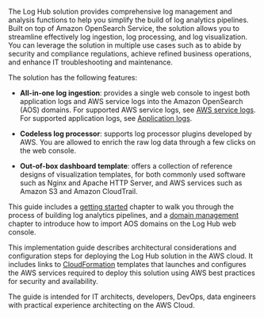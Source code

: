 The Log Hub solution provides comprehensive log management and analysis functions to help you simplify the build of log analytics pipelines. Built on top of Amazon OpenSearch Service, the solution allows you to streamline effectively log ingestion, log processing, and log visualization. You can leverage the solution in multiple use cases such as to abide by security and compliance regulations, achieve refined business operations, and enhance IT troubleshooting and maintenance.

The solution has the following features:

- **All-in-one log ingestion**: provides a single web console to ingest both application logs and AWS service logs into the Amazon OpenSearch (AOS) domains. For supported AWS service logs, see [AWS service logs](implementation-guide/aws-services/index.md). For supported application logs, see [Application logs](implementation-guide/applications/index.md).

- **Codeless log processor**: supports log processor plugins developed by AWS. You are allowed to enrich the raw log data through a few clicks on the web console.

- **Out-of-box dashboard template**: offers a collection of reference designs of visualization templates, for both commonly used software such as Nginx and Apache HTTP Server, and AWS services such as Amazon S3 and Amazon CloudTrail.

This guide includes a [getting started](implementation-guide/getting-started/index.md) chapter to walk you through the process of building log analytics pipelines, and a [domain management](implementation-guide/domains/index.md) chapter to introduce how to import AOS domains on the Log Hub web console.

This implementation guide describes architectural considerations and configuration steps for deploying the Log Hub solution in the AWS cloud. It includes links to [CloudFormation][cloudformation] templates that launches and configures the AWS services required to deploy this solution using AWS best practices for security and availability.

The guide is intended for IT architects, developers, DevOps, data engineers with practical experience architecting on the AWS Cloud.

[cloudformation]: https://aws.amazon.com/en/cloudformation/